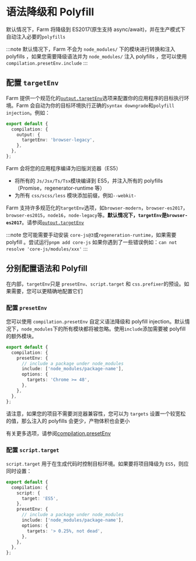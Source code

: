 # 语法降级和 Polyfill

默认情况下，Farm 将降级到 ES2017(原生支持 async/await)，并在生产模式下自动注入必要的`polyfills`

:::note
默认情况下，Farm 不会为 `node_modules/` 下的模块进行转换和注入 polyfills ，如果您需要降级语法并为 `node_modules/` 注入 polyfills ，您可以使用 `compilation.presetEnv.include`
:::

## 配置 `targetEnv`

Farm 提供一个规范化的[`output.targetEnv`](/zh/docs/config/compilation-options#output-targetenv)选项来配置你的应用程序的目标执行环境。Farm 会自动为你的目标环境执行正确的`syntax downgrade`和`polyfill injection`。例如：

```ts title="farm.config.ts"
export default {
  compilation: {
    output: {
      targetEnv: 'browser-legacy',
    },
  },
};
```

Farm 会将您的应用程序编译为旧版浏览器（ES5）

- 将所有的 `Js/Jsx/Ts/Tsx`模块编译到 ES5，并注入所有的 polyfills（Promise，regenerator-runtime 等）
- 为所有 `css/scss/less` 模块添加前缀，例如`--webkit-`

Farm 支持许多规范化的`targetEnv`选项，如`browser-modern`，`browser-es2017`，`browser-es2015`，`node16`，`node-legacy`等。**默认情况下，`targetEnv`是`browser-es2017`**。请参阅[`output.targetEnv`](/zh/docs/config/compilation-options#output-targetenv)

:::note
您可能需要手动安装 `core-js@3`或`regeneration-runtime`，如果需要 polyfill 。尝试运行`pnpm add core-js` 如果你遇到了一些错误例如：`can not resolve 'core-js/modules/xxx'`
:::

## 分别配置语法和 Polyfill

在内部，`targetEnv`只是 `presetEnv`、`script.target` 和 `css.prefixer`的预设。如果需要，您可以更精确地配置它们

### 配置 `presetEnv`

您可以使用 `compilation.presetEnv` 自定义语法降级和 polyfill injection。默认情况下，`node_modules`下的所有模块都将被忽略。使用`include`添加需要被 polyfill 的额外模块。

```ts title="farm.config.ts"
export default {
  compilation: {
    presetEnv: {
      // include a package under node_modules
      include: ['node_modules/package-name'],
      options: {
        targets: 'Chrome >= 48',
      },
    },
  },
};
```

请注意，如果您的项目不需要浏览器兼容性，您可以为 `targets` 设置一个较宽松的值，那么注入的 polyfills 会更少，产物体积也会更小

有关更多选项，请参阅[compilation.presetEnv](/docs/config/compilation-options#presetenv)

### 配置 `script.target`

`script.target` 用于在生成代码时控制目标环境。如果要将项目降级为 `ES5`，则应同时设置：

```ts title="farm.config.ts"
export default {
  compilation: {
    script: {
      target: 'ES5',
    },
    presetEnv: {
      // include a package under node_modules
      include: ['node_modules/package-name'],
      options: {
        targets: '> 0.25%, not dead',
      },
    },
  },
};
```
